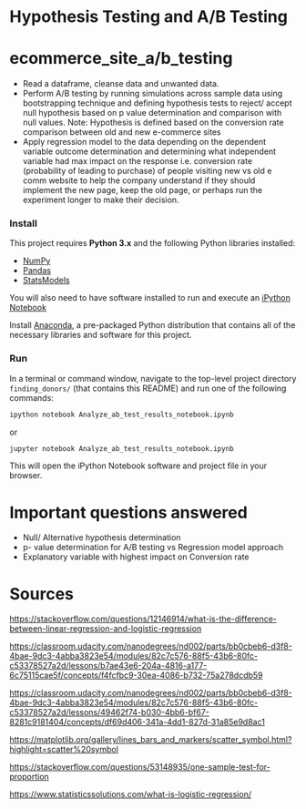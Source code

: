 # Hypothesis Testing and A/B Testing 

# ecommerce_site_a/b_testing
- Read a dataframe, cleanse data and unwanted data.
- Perform A/B testing by running simulations across sample data using bootstrapping technique and defining hypothesis tests to reject/ accept null hypothesis based on p value determination and comparison with null values. Note: Hypothesis is defined based on the conversion rate comparison between old and new e-commerce sites
- Apply regression model to the data depending on the dependent variable outcome determination and determining what independent variable had max impact on the response i.e. conversion rate (probability of leading to purchase) of people visiting new vs old e comm website to help the company understand if they should implement the new page, keep the old page, or perhaps run the experiment longer to make their decision.

### Install

This project requires **Python 3.x** and the following Python libraries installed:

- [NumPy](http://www.numpy.org/)
- [Pandas](http://pandas.pydata.org)
- [StatsModels](https://www.statsmodels.org/stable/index.html)

You will also need to have software installed to run and execute an [iPython Notebook](http://ipython.org/notebook.html)

Install [Anaconda](https://www.continuum.io/downloads), a pre-packaged Python distribution that contains all of the necessary libraries and software for this project.

### Run

In a terminal or command window, navigate to the top-level project directory `finding_donors/` (that contains this README) and run one of the following commands:

```bash
ipython notebook Analyze_ab_test_results_notebook.ipynb
```  
or
```bash
jupyter notebook Analyze_ab_test_results_notebook.ipynb
```

This will open the iPython Notebook software and project file in your browser.

# Important questions answered
- Null/ Alternative hypothesis determination 
- p- value determination for A/B testing vs Regression model approach
- Explanatory variable with highest impact on Conversion rate 

# Sources
https://stackoverflow.com/questions/12146914/what-is-the-difference-between-linear-regression-and-logistic-regression 

https://classroom.udacity.com/nanodegrees/nd002/parts/bb0cbeb6-d3f8-4bae-9dc3-4abba3823e54/modules/82c7c576-88f5-43b6-80fc-c53378527a2d/lessons/b7ae43e6-204a-4816-a177-6c75115cae5f/concepts/f4fcfbc9-30ea-4086-b732-75a278dcdb59 

https://classroom.udacity.com/nanodegrees/nd002/parts/bb0cbeb6-d3f8-4bae-9dc3-4abba3823e54/modules/82c7c576-88f5-43b6-80fc-c53378527a2d/lessons/49462f74-b030-4bb6-bf67-8281c9181404/concepts/df69d406-341a-4dd1-827d-31a85e9d8ac1

https://matplotlib.org/gallery/lines_bars_and_markers/scatter_symbol.html?highlight=scatter%20symbol

https://stackoverflow.com/questions/53148935/one-sample-test-for-proportion

https://www.statisticssolutions.com/what-is-logistic-regression/
